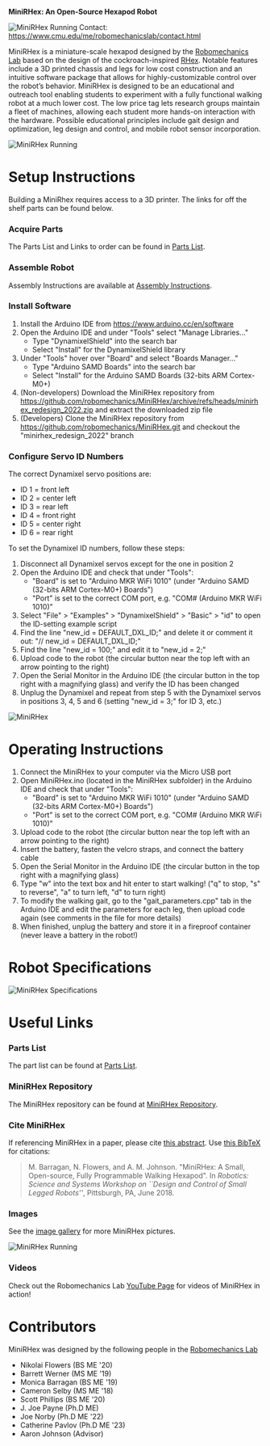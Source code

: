 **MiniRHex: An Open-Source Hexapod Robot**

![MiniRHex Running](Images/miniOnStumpScaled.jpg)
Contact: https://www.cmu.edu/me/robomechanicslab/contact.html

MiniRHex is a miniature-scale hexapod designed by the [Robomechanics Lab](https://www.cmu.edu/me/robomechanicslab/) based on the design of the cockroach-inspired [RHex](https://robotsguide.com/robots/rhex/). Notable features include a 3D printed chassis and legs for low cost construction and an intuitive software package that allows for highly-customizable control over the robot’s behavior. MiniRHex is designed to be an educational and outreach tool enabling students to experiment with a fully functional walking robot at a much lower cost. The low price tag lets research groups maintain a fleet of machines, allowing each student more hands-on interaction with the hardware. Possible educational principles include gait design and optimization, leg design and control, and mobile robot sensor incorporation.

![MiniRHex Running](Images/miniOnStumpScaled.jpg)

# Setup Instructions
Building a MiniRhex requires access to a 3D printer. The links for off the shelf parts can be found below.

### Acquire Parts
The Parts List and Links to order can be found in [Parts List](https://github.com/robomechanics/MiniRHex/tree/master/HardwareList).

### Assemble Robot
Assembly Instructions are available at [Assembly Instructions](https://github.com/robomechanics/MiniRHex/tree/master/Assembly).

### Install Software
1. Install the Arduino IDE from https://www.arduino.cc/en/software
2. Open the Arduino IDE and under "Tools" select "Manage Libraries..."
   - Type "DynamixelShield" into the search bar
   - Select "Install" for the DynamixelShield library
3. Under "Tools" hover over "Board" and select "Boards Manager..."
   - Type "Arduino SAMD Boards" into the search bar
   - Select "Install" for the Arduino SAMD Boards (32-bits ARM Cortex-M0+)
4. (Non-developers) Download the MiniRHex repository from https://github.com/robomechanics/MiniRHex/archive/refs/heads/minirhex_redesign_2022.zip and extract the downloaded zip file
5. (Developers) Clone the MiniRHex repository from https://github.com/robomechanics/MiniRHex.git and checkout the "minirhex_redesign_2022" branch

### Configure Servo ID Numbers
The correct Dynamixel servo positions are:
- ID 1 = front left
- ID 2 = center left
- ID 3 = rear left
- ID 4 = front right
- ID 5 = center right
- ID 6 = rear right

To set the Dynamixel ID numbers, follow these steps:
1. Disconnect all Dynamixel servos except for the one in position 2
2. Open the Arduino IDE and check that under "Tools":
   - "Board" is set to "Arduino MKR WiFi 1010" (under "Arduino SAMD (32-bits ARM Cortex-M0+) Boards")
   - "Port" is set to the correct COM port, e.g. "COM# (Arduino MKR WiFi 1010)"
3. Select "File" > "Examples" > "DynamixelShield" > "Basic" > "id" to open the ID-setting example script
4. Find the line "new_id = DEFAULT_DXL_ID;" and delete it or comment it out: "// new_id = DEFAULT_DXL_ID;"
5. Find the line "new_id = 100;" and edit it to "new_id = 2;"
6. Upload code to the robot (the circular button near the top left with an arrow pointing to the right)
7. Open the Serial Monitor in the Arduino IDE (the circular button in the top right with a magnifying glass) and verify the ID has been changed
8. Unplug the Dynamixel and repeat from step 5 with the Dynamixel servos in positions 3, 4, 5 and 6 (setting "new_id = 3;" for ID 3, etc.)


![MiniRHex](Images/miniOnStumpScaled.jpg)


# Operating Instructions
1. Connect the MiniRHex to your computer via the Micro USB port
2. Open MiniRHex.ino (located in the MiniRHex subfolder) in the Arduino IDE and check that under "Tools":
   - "Board" is set to "Arduino MKR WiFi 1010" (under "Arduino SAMD (32-bits ARM Cortex-M0+) Boards")
   - "Port" is set to the correct COM port, e.g. "COM# (Arduino MKR WiFi 1010)"
3. Upload code to the robot (the circular button near the top left with an arrow pointing to the right)
4. Insert the battery, fasten the velcro straps, and connect the battery cable
5. Open the Serial Monitor in the Arduino IDE (the circular button in the top right with a magnifying glass)
6. Type "w" into the text box and hit enter to start walking! ("q" to stop, "s" to reverse", "a" to turn left, "d" to turn right)
7. To modify the walking gait, go to the "gait_parameters.cpp" tab in the Arduino IDE and edit the parameters for each leg, then upload code again (see comments in the file for more details)
8. When finished, unplug the battery and store it in a fireproof container (never leave a battery in the robot!)

# Robot Specifications
![MiniRHex Specifications](Images/Spec_Chart.png)

# Useful Links
### Parts List
The part list can be found at [Parts List](https://github.com/robomechanics/MiniRHex/tree/master/HardwareList).
### MiniRHex Repository
The MiniRHex repository can be found at [MiniRHex Repository](https://github.com/robomechanics/MiniRHex.git).
### Cite MiniRHex
If referencing MiniRHex in a paper, please cite [this abstract](http://www.andrew.cmu.edu/user/amj1/papers/RSS2018ws_MiniRHex.pdf).
Use [this BibTeX](https://github.com/robomechanics/MiniRHex/blob/master/citation.txt) for citations:
> M. Barragan, N. Flowers, and A. M. Johnson. "MiniRHex: A Small, Open-source, Fully Programmable Walking Hexapod". In *Robotics: Science and Systems Workshop on ``Design and Control of Small Legged Robots''*, Pittsburgh, PA, June 2018.

### Images
See the [image gallery](https://robomechanics.github.io/MiniRHex/Images/) for more MiniRHex pictures.
        
![MiniRHex Running](Images/miniOnStumpScaled.jpg)
### Videos
Check out the Robomechanics Lab [YouTube Page](https://www.youtube.com/watch?v=ldLXVDNCCzc&list=PLxHmBiQi0bD2aFgPKIrXhYXCCOGhTQmmk) for videos of MiniRHex in action!

# Contributors
MiniRHex was designed by the following people in the [Robomechanics Lab](https://www.cmu.edu/me/robomechanicslab/)
* Nikolai Flowers (BS ME '20)
* Barrett Werner (MS ME '19)
* Monica Barragan (BS ME '19)
* Cameron Selby (MS ME '18)
* Scott Phillips (BS ME '20)
* J. Joe Payne (Ph.D ME)
* Joe Norby (Ph.D ME '22)
* Catherine Pavlov (Ph.D ME '23)
* Aaron Johnson (Advisor)





